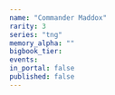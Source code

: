 ```yaml
---
name: "Commander Maddox"
rarity: 3
series: "tng"
memory_alpha: ""
bigbook_tier:
events:
in_portal: false
published: false
---
```

